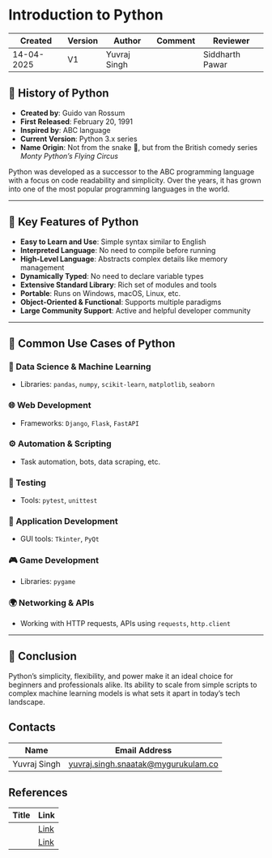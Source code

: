 # Introduction to Python
| Created | Version | Author        | Comment | Reviewer |
|---------|---------|---------------|---------|--------------|
| 14-04-2025 | V1 | Yuvraj Singh |         | Siddharth Pawar |
## 📜 History of Python

- **Created by**: Guido van Rossum  
- **First Released**: February 20, 1991  
- **Inspired by**: ABC language  
- **Current Version**: Python 3.x series  
- **Name Origin**: Not from the snake 🐍, but from the British comedy series *Monty Python’s Flying Circus*

Python was developed as a successor to the ABC programming language with a focus on code readability and simplicity. Over the years, it has grown into one of the most popular programming languages in the world.

---

## 🚀 Key Features of Python

- **Easy to Learn and Use**: Simple syntax similar to English
- **Interpreted Language**: No need to compile before running
- **High-Level Language**: Abstracts complex details like memory management
- **Dynamically Typed**: No need to declare variable types
- **Extensive Standard Library**: Rich set of modules and tools
- **Portable**: Runs on Windows, macOS, Linux, etc.
- **Object-Oriented & Functional**: Supports multiple paradigms
- **Large Community Support**: Active and helpful developer community

---

## 🧠 Common Use Cases of Python

### 🔬 Data Science & Machine Learning
- Libraries: `pandas`, `numpy`, `scikit-learn`, `matplotlib`, `seaborn`

### 🌐 Web Development
- Frameworks: `Django`, `Flask`, `FastAPI`

### ⚙️ Automation & Scripting
- Task automation, bots, data scraping, etc.

### 🧪 Testing
- Tools: `pytest`, `unittest`

### 📱 Application Development
- GUI tools: `Tkinter`, `PyQt`

### 🎮 Game Development
- Libraries: `pygame`

### 🌍 Networking & APIs
- Working with HTTP requests, APIs using `requests`, `http.client`

---

## 🏁 Conclusion

Python’s simplicity, flexibility, and power make it an ideal choice for beginners and professionals alike. Its ability to scale from simple scripts to complex machine learning models is what sets it apart in today’s tech landscape.

## Contacts

| Name| Email Address      |
|-----|--------------------------|
| Yuvraj Singh | yuvraj.singh.snaatak@mygurukulam.co |

## References

| **Title**            | **Link**                                                                                  |
|-----------------------|------------------------------------------------------------------------------------------|
|     | [Link]()          |
|    | [Link]() | 
